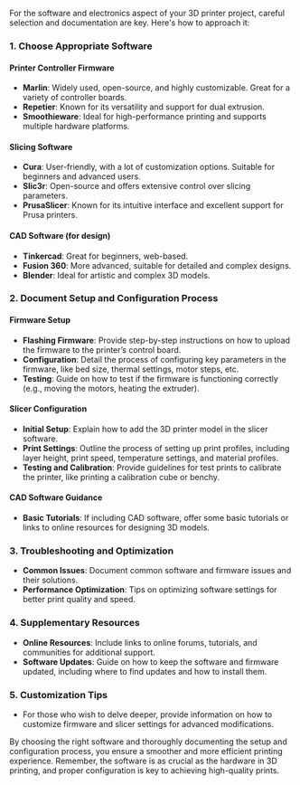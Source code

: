 For the software and electronics aspect of your 3D printer project, careful selection and documentation are key. Here's how to approach it:

### 1. Choose Appropriate Software

#### Printer Controller Firmware
- **Marlin**: Widely used, open-source, and highly customizable. Great for a variety of controller boards.
- **Repetier**: Known for its versatility and support for dual extrusion.
- **Smoothieware**: Ideal for high-performance printing and supports multiple hardware platforms.

#### Slicing Software
- **Cura**: User-friendly, with a lot of customization options. Suitable for beginners and advanced users.
- **Slic3r**: Open-source and offers extensive control over slicing parameters.
- **PrusaSlicer**: Known for its intuitive interface and excellent support for Prusa printers.

#### CAD Software (for design)
- **Tinkercad**: Great for beginners, web-based.
- **Fusion 360**: More advanced, suitable for detailed and complex designs.
- **Blender**: Ideal for artistic and complex 3D models.

### 2. Document Setup and Configuration Process

#### Firmware Setup
- **Flashing Firmware**: Provide step-by-step instructions on how to upload the firmware to the printer’s control board.
- **Configuration**: Detail the process of configuring key parameters in the firmware, like bed size, thermal settings, motor steps, etc.
- **Testing**: Guide on how to test if the firmware is functioning correctly (e.g., moving the motors, heating the extruder).

#### Slicer Configuration
- **Initial Setup**: Explain how to add the 3D printer model in the slicer software.
- **Print Settings**: Outline the process of setting up print profiles, including layer height, print speed, temperature settings, and material profiles.
- **Testing and Calibration**: Provide guidelines for test prints to calibrate the printer, like printing a calibration cube or benchy.

#### CAD Software Guidance
- **Basic Tutorials**: If including CAD software, offer some basic tutorials or links to online resources for designing 3D models.

### 3. Troubleshooting and Optimization
- **Common Issues**: Document common software and firmware issues and their solutions.
- **Performance Optimization**: Tips on optimizing software settings for better print quality and speed.

### 4. Supplementary Resources
- **Online Resources**: Include links to online forums, tutorials, and communities for additional support.
- **Software Updates**: Guide on how to keep the software and firmware updated, including where to find updates and how to install them.

### 5. Customization Tips
- For those who wish to delve deeper, provide information on how to customize firmware and slicer settings for advanced modifications.

By choosing the right software and thoroughly documenting the setup and configuration process, you ensure a smoother and more efficient printing experience. Remember, the software is as crucial as the hardware in 3D printing, and proper configuration is key to achieving high-quality prints.